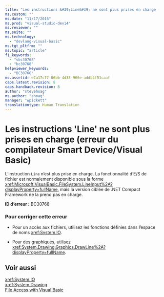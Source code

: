 ```yaml
---
title: "Les instructions &#39;Line&#39; ne sont plus prises en charge (erreur du compilateur Smart Device/Visual Basic) | Microsoft Docs"
ms.custom: ""
ms.date: "11/17/2016"
ms.prod: "visual-studio-dev14"
ms.reviewer: ""
ms.suite: ""
ms.technology: 
  - "devlang-visual-basic"
ms.tgt_pltfrm: ""
ms.topic: "article"
f1_keywords: 
  - "vbc30768"
  - "bc30768"
helpviewer_keywords: 
  - "BC30768"
ms.assetid: e7a17c77-06bb-4d33-966e-addb4f51caaf
caps.latest.revision: 8
caps.handback.revision: 8
author: "stevehoag"
ms.author: "shoag"
manager: "wpickett"
translationtype: Human Translation
---
```

# Les instructions &#39;Line&#39; ne sont plus prises en charge (erreur du compilateur Smart Device/Visual Basic)
L’instruction `Line` n’est plus prise en charge. La fonctionnalité d’E\/S de fichier est normalement disponible sous la forme <xref:Microsoft.VisualBasic.FileSystem.LineInput%2A?displayProperty=fullName>, mais la version ciblée de .NET Compact Framework ne la prend pas en charge.  
  
 **ID d’erreur :** BC30768  
  
### Pour corriger cette erreur  
  
-   Pour un accès aux fichiers, utilisez les fonctions définies dans l’espace de noms <xref:System.IO>.  
  
-   Pour des graphiques, utilisez <xref:System.Drawing.Graphics.DrawLine%2A?displayProperty=fullName>.  
  
## Voir aussi  
 <xref:System.IO>   
 <xref:System.Drawing>   
 [File Access with Visual Basic](../../visual-basic/developing-apps/programming/drives-directories-files/file-access.md)